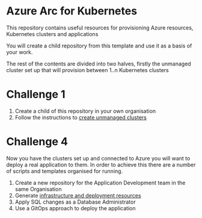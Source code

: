 # Azure Arc for Kubernetes

This repository contains useful resources for provisioning Azure resources, Kubernetes clusters and applications

You will create a child repository from this template and use it as a basis of your work.

The rest of the contents are divided into two halves, firstly the unmanaged cluster set up that will provision between 1..n Kubernetes clusters

# Challenge 1

1. Create a child of this repository in your own organisation
2. Follow the instructions to [create unmanaged clusters](00-setup)

# Challenge 4

Now you have the clusters set up and connected to Azure you will want to deploy a real application to them. In order to achieve this there are a number of scripts and templates organised for running.

1. Create a new repository for the Application Development team in the same Organisation
2. Generate [infrastructure and deployment resources](01-app-setup)
3. Apply SQL changes as a Database Administrator
4. Use a GitOps approach to deploy the application

